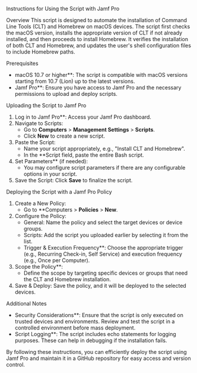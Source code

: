 Instructions for Using the Script with Jamf Pro

Overview
This script is designed to automate the installation of Command Line Tools (CLT) and Homebrew on macOS devices. The script first checks the macOS version, installs the appropriate version of CLT if not already installed, and then proceeds to install Homebrew. It verifies the installation of both CLT and Homebrew, and updates the user's shell configuration files to include Homebrew paths.

Prerequisites
- macOS 10.7 or higher**: The script is compatible with macOS versions starting from 10.7 (Lion) up to the latest versions.
- Jamf Pro**: Ensure you have access to Jamf Pro and the necessary permissions to upload and deploy scripts.

 Uploading the Script to Jamf Pro
1. Log in to Jamf Pro**: Access your Jamf Pro dashboard.
2. Navigate to Scripts:
   - Go to **Computers** > **Management Settings** > **Scripts**.
   - Click **New** to create a new script.
3. Paste the Script:
   - Name your script appropriately, e.g., "Install CLT and Homebrew".
   - In the **Script field, paste the entire Bash script.
4. Set Parameters** (if needed):
   - You may configure script parameters if there are any configurable options in your script.
5. Save the Script: Click **Save** to finalize the script.

Deploying the Script with a Jamf Pro Policy
1. Create a New Policy:
   - Go to **Computers > **Policies** > **New**.
2. Configure the Policy:
   - General: Name the policy and select the target devices or device groups.
   - Scripts: Add the script you uploaded earlier by selecting it from the list.
   - Trigger & Execution Frequency**: Choose the appropriate trigger (e.g., Recurring Check-in, Self Service) and execution frequency (e.g., Once per Computer).
3. Scope the Policy**:
   - Define the scope by targeting specific devices or groups that need the CLT and Homebrew installation.
4. Save & Deploy: Save the policy, and it will be deployed to the selected devices.


Additional Notes
- Security Considerations**: Ensure that the script is only executed on trusted devices and environments. Review and test the script in a controlled environment before mass deployment.
- Script Logging**: The script includes echo statements for logging purposes. These can help in debugging if the installation fails.

By following these instructions, you can efficiently deploy the script using Jamf Pro and maintain it in a GitHub repository for easy access and version control.
